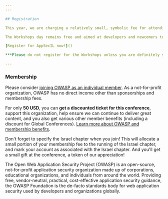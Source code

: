 ```yaml
---
---

## Registration 

This year, we are charging a relatively small, symbolic fee for attending the conference in order to give us slightly more certainty regarding numbers in our new, more professional venue. There are heavy discounts for soldiers, students and OWASP members and anyone who feels the ticket price is unattainable for them, should be in contact with [Ori Troyna](mailto:ori.troyna@owasp.org) as we do not want anyone to miss out.

The Workshops day remains free and aimed at developers and newcomers to application security rather than experienced professionals.

[Register for AppSecIL now!]()

***Please do not register for the Workshops unless you are definitely suitable for them and you are confident you will be able to attend!***

---
```


### Membership 

Please consider [joining OWASP as an individual member](https://owasp.org/membership/). As a not-for-profit organization, OWASP has no direct income other than sponsorships and membership fees.  

For only **50 USD**, you can **get a discounted ticket for this conference**, support this organization, help ensure we can continue to deliver great content, and you also get various other member benefits (including a discount for Global Conferences). [Learn more about OWASP and membership benefits](https://owasp.org/membership/).  

Don't forget to specify the Israel chapter when you join! This will allocate a small portion of your membership fee to the running of the Israel chapter, and mark your account as associated with the Israel chapter. And you'll get a small gift at the conference, a token of our appreciation!  

The Open Web Application Security Project (OWASP) is an open-source, not-for-profit application security organization made up of corporations, educational organizations, and individuals from around the world. Providing free, vendor-neutral, practical, cost-effective application security guidance, the OWASP Foundation is the de-facto standards body for web application security used by developers and organizations globally.